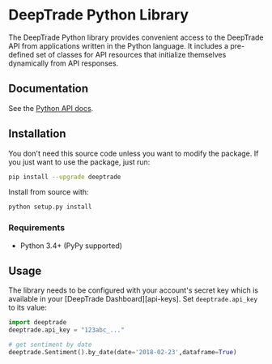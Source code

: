 # DeepTrade Python Library


The DeepTrade Python library provides convenient access to the DeepTrade API from
applications written in the Python language. It includes a pre-defined set of
classes for API resources that initialize themselves dynamically from API
responses.

## Documentation

See the [Python API docs](https://deeptrade.ch/docs/).

## Installation

You don't need this source code unless you want to modify the package. If you just
want to use the package, just run:

```sh
pip install --upgrade deeptrade
```

Install from source with:

```sh
python setup.py install
```

### Requirements

- Python 3.4+ (PyPy supported)

## Usage

The library needs to be configured with your account's secret key which is
available in your [DeepTrade Dashboard][api-keys]. Set `deeptrade.api_key` to its
value:

```python
import deeptrade
deeptrade.api_key = "123abc_..."

# get sentiment by date
deeptrade.Sentiment().by_date(date='2018-02-23',dataframe=True)
```
